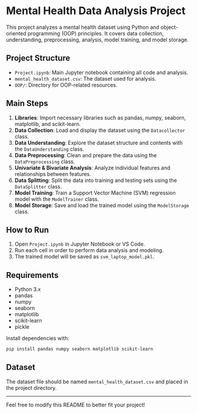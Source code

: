 # Mental Health Data Analysis Project

This project analyzes a mental health dataset using Python and object-oriented programming (OOP) principles. It covers data collection, understanding, preprocessing, analysis, model training, and model storage.

## Project Structure

- `Project.ipynb`: Main Jupyter notebook containing all code and analysis.
- `mental_health_dataset.csv`: The dataset used for analysis.
- `OOP/`: Directory for OOP-related resources.

## Main Steps

1. **Libraries**: Import necessary libraries such as pandas, numpy, seaborn, matplotlib, and scikit-learn.
2. **Data Collection**: Load and display the dataset using the `Datacollector` class.
3. **Data Understanding**: Explore the dataset structure and contents with the `DataUnderstanding` class.
4. **Data Preprocessing**: Clean and prepare the data using the `DataPreprocessing` class.
5. **Univariate & Bivariate Analysis**: Analyze individual features and relationships between features.
6. **Data Splitting**: Split the data into training and testing sets using the `DataSplitter` class.
7. **Model Training**: Train a Support Vector Machine (SVM) regression model with the `ModelTrainer` class.
8. **Model Storage**: Save and load the trained model using the `ModelStorage` class.

## How to Run

1. Open `Project.ipynb` in Jupyter Notebook or VS Code.
2. Run each cell in order to perform data analysis and modeling.
3. The trained model will be saved as `svm_laptop_model.pkl`.

## Requirements

- Python 3.x
- pandas
- numpy
- seaborn
- matplotlib
- scikit-learn
- pickle

Install dependencies with:
```sh
pip install pandas numpy seaborn matplotlib scikit-learn
```

## Dataset

The dataset file should be named `mental_health_dataset.csv` and placed in the project directory.

---

Feel free to modify this README to better fit your project!